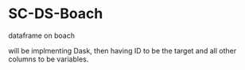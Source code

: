 # SC-DS-Boach
dataframe on boach

will be implmenting Dask, then having ID to be the target and all other columns to be variables.
